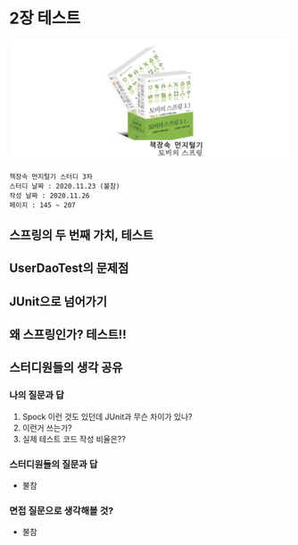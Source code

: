 # 2장 테스트

![logo](./../logo.png)

    책장속 먼지털기 스터디 3차
    스터디 날짜 : 2020.11.23 (불참)
    작성 날짜 : 2020.11.26 
    페이지 : 145 ~ 207


## 스프링의 두 번째 가치, 테스트


## UserDaoTest의 문제점


## JUnit으로 넘어가기


## 왜 스프링인가? 테스트!!


## 스터디원들의 생각 공유

### 나의 질문과 답

1) Spock 이런 것도 있던데 JUnit과 무슨 차이가 있나?
2) 이런거 쓰는가?
3) 실제 테스트 코드 작성 비율은??
   
### 스터디원들의 질문과 답

- 불참

### 면접 질문으로 생각해볼 것?

- 불참